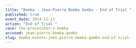 ```yaml
---
title: "Bemba - Jean-Pierre Bemba Gombo - End of Trial "
published: true
event_date: 2014-11-13
action: "End of Trial "
case: the-prosecutor-v-bemba
accused: jean-pierre-bemba-gombo
slug: bemba-events-jean-pierre-bemba-gombo-end-of-trial-
---
```

